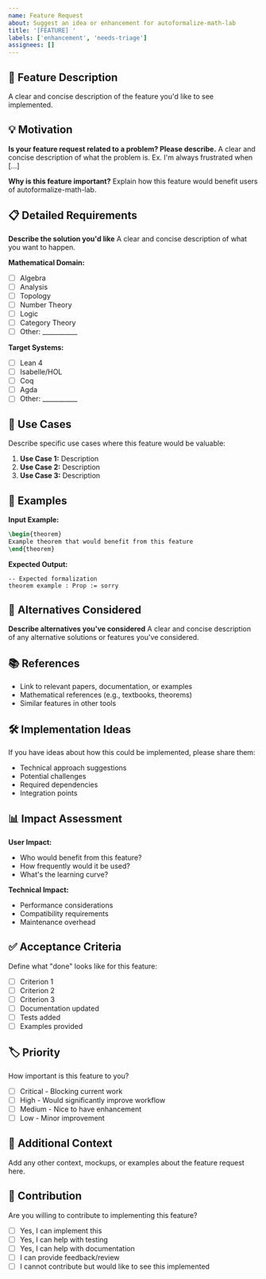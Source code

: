 ```yaml
---
name: Feature Request
about: Suggest an idea or enhancement for autoformalize-math-lab
title: '[FEATURE] '
labels: ['enhancement', 'needs-triage']
assignees: []
---
```


## 🚀 Feature Description

A clear and concise description of the feature you'd like to see implemented.

## 💡 Motivation

**Is your feature request related to a problem? Please describe.**
A clear and concise description of what the problem is. Ex. I'm always frustrated when [...]

**Why is this feature important?**
Explain how this feature would benefit users of autoformalize-math-lab.

## 📋 Detailed Requirements

**Describe the solution you'd like**
A clear and concise description of what you want to happen.

**Mathematical Domain:**
- [ ] Algebra
- [ ] Analysis  
- [ ] Topology
- [ ] Number Theory
- [ ] Logic
- [ ] Category Theory
- [ ] Other: ___________

**Target Systems:**
- [ ] Lean 4
- [ ] Isabelle/HOL
- [ ] Coq
- [ ] Agda
- [ ] Other: ___________

## 🎯 Use Cases

Describe specific use cases where this feature would be valuable:

1. **Use Case 1:** Description
2. **Use Case 2:** Description
3. **Use Case 3:** Description

## 📄 Examples

**Input Example:**
```latex
\begin{theorem}
Example theorem that would benefit from this feature
\end{theorem}
```

**Expected Output:**
```lean
-- Expected formalization
theorem example : Prop := sorry
```

## 🔄 Alternatives Considered

**Describe alternatives you've considered**
A clear and concise description of any alternative solutions or features you've considered.

## 📚 References

- Link to relevant papers, documentation, or examples
- Mathematical references (e.g., textbooks, theorems)
- Similar features in other tools

## 🛠️ Implementation Ideas

If you have ideas about how this could be implemented, please share them:

- Technical approach suggestions
- Potential challenges
- Required dependencies
- Integration points

## 📊 Impact Assessment

**User Impact:**
- Who would benefit from this feature?
- How frequently would it be used?
- What's the learning curve?

**Technical Impact:**
- Performance considerations
- Compatibility requirements
- Maintenance overhead

## ✅ Acceptance Criteria

Define what "done" looks like for this feature:

- [ ] Criterion 1
- [ ] Criterion 2  
- [ ] Criterion 3
- [ ] Documentation updated
- [ ] Tests added
- [ ] Examples provided

## 🏷️ Priority

How important is this feature to you?

- [ ] Critical - Blocking current work
- [ ] High - Would significantly improve workflow
- [ ] Medium - Nice to have enhancement
- [ ] Low - Minor improvement

## 📝 Additional Context

Add any other context, mockups, or examples about the feature request here.

## 🤝 Contribution

Are you willing to contribute to implementing this feature?

- [ ] Yes, I can implement this
- [ ] Yes, I can help with testing
- [ ] Yes, I can help with documentation
- [ ] I can provide feedback/review
- [ ] I cannot contribute but would like to see this implemented